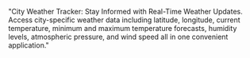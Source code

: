 "City Weather Tracker: Stay Informed with Real-Time Weather Updates. Access city-specific weather data including latitude, longitude, current temperature, minimum and maximum temperature forecasts, humidity levels, atmospheric pressure, and wind speed all in one convenient application."
